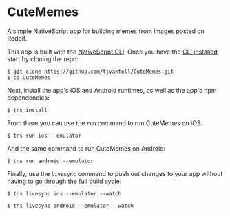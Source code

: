 # CuteMemes

A simple NativeScript app for building memes from images posted on Reddit.

This app is built with the [NativeScript CLI](https://github.com/NativeScript/nativescript-cli). Once you have the [CLI installed](https://github.com/NativeScript/nativescript-cli#installation), start by cloning the repo:

```
$ git clone https://github.com/tjvantoll/CuteMemes.git
$ cd CuteMemes
```

Next, install the app's iOS and Android runtimes, as well as the app's npm dependencies:

```
$ tns install
```

From there you can use the `run` command to run CuteMemes on iOS:

```
$ tns run ios --emulator
```

And the same command to run CuteMemes on Android:

```
$ tns run android --emulator
```

Finally, use the `livesync` command to push out changes to your app without having to go through the full build cycle:

```
$ tns livesync ios --emulator --watch
```
```
$ tns livesync android --emulator --watch
```
